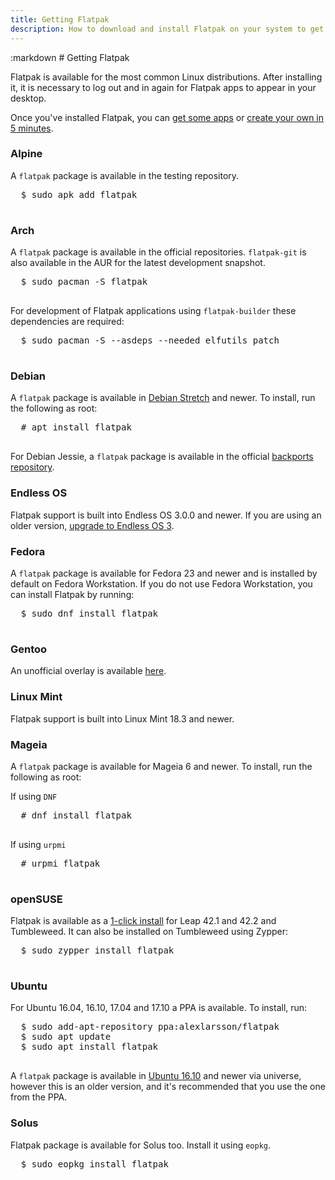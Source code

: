 ```yaml
---
title: Getting Flatpak
description: How to download and install Flatpak on your system to get started.
---
```

<section class=""><div class="container"><div class="row"><div class="col-lg-10 col-lg-offset-1">
:markdown
  # Getting Flatpak

  Flatpak is available for the most common Linux distributions. After installing it, it is necessary to log out and in again for Flatpak apps to appear in your desktop.

  Once you've installed Flatpak, you can [get some apps](apps.html) or [create your own in 5 minutes](hello-world.html).

  ### Alpine

  A `flatpak` package is available in the testing repository.

  <pre>
  <span class="unselectable">$ </span>sudo apk add flatpak
  </pre>

  ### Arch

  A `flatpak` package is available in the official repositories. `flatpak-git` is also available in the AUR for the latest development snapshot.

  <pre>
  <span class="unselectable">$ </span>sudo pacman -S flatpak
  </pre>
  
  For development of Flatpak applications using `flatpak-builder` these dependencies are required:
  
  <pre>
  <span class="unselectable">$ </span>sudo pacman -S --asdeps --needed elfutils patch
  </pre>

  ### Debian

  A `flatpak` package is available in [Debian Stretch](https://wiki.debian.org/DebianStretch) and newer. To install, run the following as root:

  <pre>
  <span class="unselectable"># </span>apt install flatpak
  </pre>

  For Debian Jessie, a `flatpak` package is available in the official [backports repository](https://backports.debian.org/Instructions/).
  
  ### Endless OS
  
  Flatpak support is built into Endless OS 3.0.0 and newer. If you are using an older version, [upgrade to Endless OS 3](https://community.endlessos.com/t/upgrade-from-endless-os-2-x-to-endless-os-3/967).

  ### Fedora

  A `flatpak` package is available for Fedora 23 and newer and is installed by default on Fedora Workstation. If you do not use Fedora Workstation, you can install Flatpak by running:

  <pre>
  <span class="unselectable">$ </span>sudo dnf install flatpak
  </pre>

  ### Gentoo

  An unofficial overlay is available [here](https://github.com/fosero/flatpak-overlay).

  ### Linux Mint
  
  Flatpak support is built into Linux Mint 18.3 and newer.

  ### Mageia

  A `flatpak` package is available for Mageia 6 and newer. To install, run the following as root:

  If using `DNF`

  <pre>
  <span class="unselectable"># </span>dnf install flatpak
  </pre>

  If using `urpmi`

  <pre>
  <span class="unselectable"># </span>urpmi flatpak
  </pre>

  ### openSUSE

  Flatpak is available as a [1-click install](https://software.opensuse.org/package/flatpak) for Leap 42.1 and 42.2 and Tumbleweed. It can also be installed on Tumbleweed using Zypper:

  <pre>
  <span class="unselectable">$ </span>sudo zypper install flatpak
  </pre>

  ### Ubuntu

  For Ubuntu 16.04, 16.10, 17.04 and 17.10 a PPA is available. To install, run:

  <pre>
  <span class="unselectable">$ </span>sudo add-apt-repository ppa:alexlarsson/flatpak
  <span class="unselectable">$ </span>sudo apt update
  <span class="unselectable">$ </span>sudo apt install flatpak
  </pre>

  A `flatpak` package is available in [Ubuntu 16.10](https://wiki.ubuntu.com/YakketyYak) and newer via universe, however this is
  an older version, and it's recommended that you use the one from the PPA.

  ### Solus

  Flatpak package is available for Solus too. Install it using `eopkg`.

  <pre>
  <span class="unselectable">$ </span>sudo eopkg install flatpak
  </pre>


</div></div></div></section>
